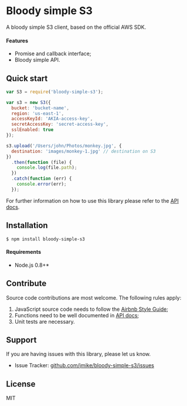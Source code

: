 # Bloody simple S3

A bloody simple S3 client, based on the official AWS SDK.

#### Features

* Promise and callback interface;
* Bloody simple API.

## Quick start

```javascript
var S3 = require('bloody-simple-s3');

var s3 = new S3({
  bucket: 'bucket-name',
  region: 'us-east-1',
  accessKeyId: 'AKIA-access-key',
  secretAccessKey: 'secret-access-key',
  sslEnabled: true
});

s3.upload('/Users/john/Photos/monkey.jpg', {
  destination: 'images/monkey-1.jpg' // destination on S3
})
  .then(function (file) {
    console.log(file.path);
  })
  .catch(function (err) {
    console.error(err);
  });
```

For further information on how to use this library please refer to the [API docs](https://github.com/jmike/bloody-simple-s3/blob/master/docs/API.md).

## Installation

```
$ npm install bloody-simple-s3
```

#### Requirements

* Node.js 0.8+*

## Contribute

Source code contributions are most welcome. The following rules apply:

1. JavaScript source code needs to follow the [Airbnb Style Guide](https://github.com/airbnb/javascript);
2. Functions need to be well documented in [API docs](https://github.com/jmike/bloody-simple-s3/blob/master/docs/API.md);
3. Unit tests are necessary.

## Support

If you are having issues with this library, please let us know.

* Issue Tracker: [github.com/jmike/bloody-simple-s3/issues](https://github.com/jmike/bloody-simple-s3/issues)

## License

MIT
